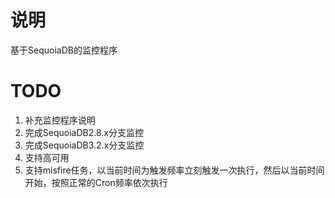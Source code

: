 # 说明
基于SequoiaDB的监控程序

# TODO
1. 补充监控程序说明
2. 完成SequoiaDB2.8.x分支监控
3. 完成SequoiaDB3.2.x分支监控
4. 支持高可用
5. 支持misfire任务，以当前时间为触发频率立刻触发一次执行，然后以当前时间开始，按照正常的Cron频率依次执行

